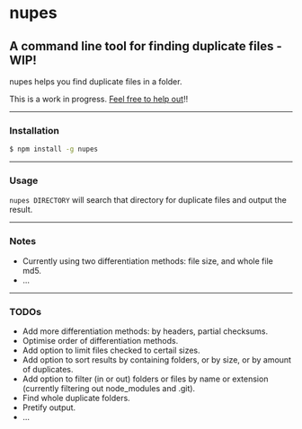 # nupes
## A command line tool for finding duplicate files - WIP!
nupes helps you find duplicate files in a folder.

This is a work in progress. [Feel free to help out](https://github.com/danyshaanan/nupes)!!

* * *
### Installation
```bash
$ npm install -g nupes
```
* * *
### Usage

`nupes DIRECTORY` will search that directory for duplicate files and output the result.

* * *
### Notes
* Currently using two differentiation methods: file size, and whole file md5.
* ...

* * *
### TODOs
* Add more differentiation methods: by headers, partial checksums.
* Optimise order of differentiation methods.
* Add option to limit files checked to certail sizes.
* Add option to sort results by containing folders, or by size, or by amount of duplicates.
* Add option to filter (in or out) folders or files by name or extension (currently filtering out node_modules and .git).
* Find whole duplicate folders.
* Pretify output.
* ...